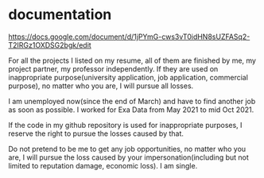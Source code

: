 # documentation


https://docs.google.com/document/d/1jPYmG-cws3vT0idHN8sUZFASq2-T2IRGz1OXDSG2bgk/edit

For all the projects I listed on my resume, all of them are finished by me, my project partner, my professor independently. If they are used on inappropriate purpose(university application, job application, commercial purpose), no matter who you are, I will pursue all losses.

I am unemployed now(since the end of March) and have to find another job as soon as possible. I worked for Exa Data from May 2021 to mid Oct 2021.

If the code in my github repository is used for inappropriate purposes, I reserve the right to pursue the losses caused by that.

Do not pretend to be me to get any job opportunities, no matter who you are, I will pursue the loss caused by your impersonation(including but not limited to reputation damage, economic loss). I am single.




